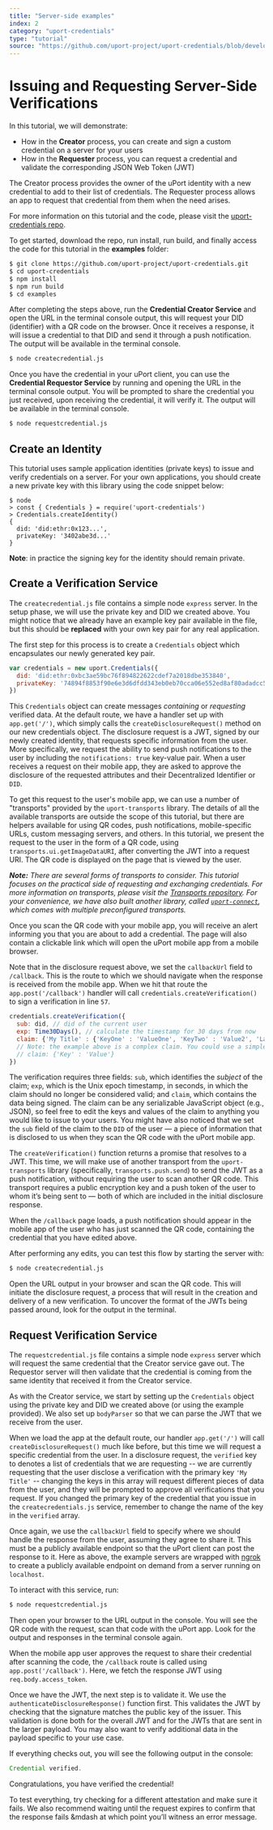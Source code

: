 ```yaml
---
title: "Server-side examples"
index: 2
category: "uport-credentials"
type: "tutorial"
source: "https://github.com/uport-project/uport-credentials/blob/develop/docs/guides/tutorial.md"
---
```



# Issuing and Requesting Server-Side Verifications

In this tutorial, we will demonstrate:

* How in the **Creator** process, you can create and sign a custom credential on a server for your users
* How in the **Requester** process, you can request a credential and validate the corresponding JSON Web Token (JWT)

The Creator process provides the owner of the uPort identity with a new credential to add to their list of credentials. The Requester process allows an app to request that credential from them when the need arises. 

For more information on this tutorial and the code, please visit the [uport-credentials repo](https://github.com/uport-project/uport-credentials).

To get started, download the repo, run install, run build, and finally access the code for this tutorial in the **examples** folder:

``` bash
$ git clone https://github.com/uport-project/uport-credentials.git
$ cd uport-credentials
$ npm install
$ npm run build
$ cd examples
```

After completing the steps above, run the **Credential Creator Service** and open the URL in the terminal console output, this will request your DID (identifier) with a QR code on the browser. Once it receives a response, it will issue a credential to that DID and send it through a push notification. The output will be available in the terminal console.

``` bash
$ node createcredential.js
```

Once you have the credential in your uPort client, you can use the **Credential Requestor Service** by running and opening the URL in the terminal console output. You will be prompted to share the credential you just received, upon receiving the credential, it will verify it. The output will be available in the terminal console.

``` bash
$ node requestcredential.js
```

## Create an Identity

This tutorial uses sample application identities (private keys) to issue and verify credentials on a server. For your own applications, you should create a new private key with this library using the code snippet below:

```
$ node
> const { Credentials } = require('uport-credentials')
> Credentials.createIdentity()
{
  did: 'did:ethr:0x123...',
  privateKey: '3402abe3d...'
}
```

**Note**: in practice the signing key for the identity should remain private.

## Create a Verification Service

The `createcredential.js` file contains a simple node `express` server. In the setup phase, we will use the private key and DID we created above. You might notice that we already have an example key pair available in the file, but this should be **replaced** with your own key pair for any real application.

The first step for this process is to create a `Credentials` object which encapsulates our newly generated key pair.

```js
var credentials = new uport.Credentials({
  did: 'did:ethr:0xbc3ae59bc76f894822622cdef7a2018dbe353840',
  privateKey: '74894f8853f90e6e3d6dfdd343eb0eb70cca06e552ed8af80adadcc573b35da3'
})
```

This `Credentials` object can create messages *containing* or *requesting* verified data. At the default route, we have a handler set up with `app.get('/')`, which simply calls the `createDisclosureRequest()` method on our new credentials object. The disclosure request is a JWT, signed by our newly created identity, that requests specific information from the user. More specifically, we request the ability to send push notifications to the user by including the `notifications: true` key-value pair. When a user receives a request on their mobile app, they are asked to approve the disclosure of the requested attributes and their Decentralized Identifier or `DID`.

To get this request to the user's mobile app, we can use a number of "transports" provided by the `uport-transports` library. The details of all the available transports are outside the scope of this tutorial, but there are helpers available for using QR codes, push notifications, mobile-specific URLs, custom messaging servers, and others. In this tutorial, we present the request to the user in the form of a QR code, using `transports.ui.getImageDataURI`, after converting the JWT into a request URI. The QR code is displayed on the page that is viewed by the user.

_**Note:** There are several forms of transports to consider. This tutorial focuses on the practical side of requesting and exchanging credentials. For more information on transports, please visit the [Transports repository](https://github.com/uport-project/uport-transports). For your convenience, we have also built another library, called [`uport-connect`](https://github.com/uport-project/uport-connect), which comes with multiple preconfigured transports._

Once you scan the QR code with your mobile app, you will receive an alert informing you that you are about to add a credential. The page will also contain a clickable link which will open the uPort mobile app from a mobile browser.

Note that in the disclosure request above, we set the `callbackUrl` field to `/callback`. This is the route to which we should navigate when the response is received from the mobile app. When we hit that route the `app.post('/callback')` handler will call `credentials.createVerification()` to sign a verification in line `57`.  
```javascript
credentials.createVerification({
  sub: did, // did of the current user
  exp: Time30Days(), // calculate the timestamp for 30 days from now
  claim: {'My Title' : {'KeyOne' : 'ValueOne', 'KeyTwo' : 'Value2', 'Last Key' : 'Last Value'} }
  // Note: the example above is a complex claim. You could use a simpler claim such as:
  // claim: {'Key' : 'Value'}
})
```
The verification requires three fields: `sub`, which identifies the *subject* of the claim; `exp`, which is the Unix epoch timestamp, in seconds, in which the claim should no longer be considered valid; and `claim`, which contains the data being signed. The claim can be any serializable JavaScript object (e.g., JSON), so feel free to edit the keys and values of the claim to anything you would like to issue to your users. You might have also noticed that we set the `sub` field of the claim to the `DID` of the user — a piece of information that is disclosed to us when they scan the QR code with the uPort mobile app.

The `createVerification()` function returns a promise that resolves to a JWT. This time, we will make use of another transport from the `uport-transports` library (specifically, `transports.push.send`) to send the JWT as a push notification, without requiring the user to scan another QR code. This transport requires a public encryption key and a push token of the user to whom it’s being sent to — both of which are included in the initial disclosure response.

When the `/callback` page loads, a push notification should appear in the mobile app of the user who has just scanned the QR code, containing the credential that you have edited above.

After performing any edits, you can test this flow by starting the server with:
```bash
$ node createcredential.js
```

Open the URL output in your browser and scan the QR code. This will initiate the disclosure request, a process that will result in the creation and delivery of a new verification. To uncover the format of the JWTs being passed around, look for the output in the terminal.

## Request Verification Service

The `requestcredential.js` file contains a simple node `express` server which will request the same credential that the Creator service gave out. The Requestor server will then validate that the credential is coming from the same identity that received it from the Creator service.

As with the Creator service, we start by setting up the `Credentials` object using the private key and DID we created above (or using the example provided). We also set up `bodyParser` so that we can parse the JWT that we receive from the user.

When we load the app at the default route, our handler `app.get('/')` will call `createDisclosureRequest()` much like before, but this time we will request a specific credential from the user. In a disclosure request, the `verified` key to denotes a list of credentials that we are requesting -- we are currently requesting that the user disclose a verification with the primary key `'My Title'` -- changing the keys in this array will request different pieces of data from the user, and they will be prompted to approve all verifications that you request. If you changed the primary key of the credential that you issue in the `createcredentials.js` service, remember to change the name of the key in the `verified` array.

Once again, we use the `callbackUrl` field to specify where we should handle the response from the user, assuming they agree to share it. This must be a publicly available endpoint so that the uPort client can post the response to it. Here as above, the example servers are wrapped with [ngrok](https://ngrok.com/) to create a publicly available endpoint on demand from a server running on `localhost`.

To interact with this service, run:

```bash
$ node requestcredential.js
```

Then open your browser to the URL output in the console. You will see the QR code with the request, scan that code with the uPort app. Look for the output and responses in the terminal console again.

When the mobile app user approves the request to share their credential after scanning the code, the `/callback` route is called using `app.post('/callback')`. Here, we fetch the response JWT using `req.body.access_token`.

Once we have the JWT, the next step is to validate it. We use the `authenticateDisclosureResponse()` function first. This validates the JWT by checking that the signature matches the public key of the issuer. This validation is done both for the overall JWT and for the JWTs that are sent in the larger payload. You may also want to verify additional data in the payload specific to your use case.

If everything checks out, you will see the following output in the console:

```js
Credential verified.
```
Congratulations, you have verified the credential!

To test everything, try checking for a different attestation and make sure it fails. We also recommend waiting until the request expires to confirm that the response fails &mdash at which point you’ll witness an error message.

